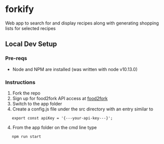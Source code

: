# forkify

Web app to search for and display recipes along with generating shopping lists for selected recipes

## Local Dev Setup

### Pre-reqs

- Node and NPM are installed (was written with node v10.13.0)

### Instructions

1. Fork the repo
2. Sign up for food2fork API access at [food2fork](https://www.food2fork.com/about/api)
3. Switch to the app folder
4. Create a config.js file under the src directory with an entry similar to

```
   export const apiKey = '{---your-api-key---}';
```

4. From the app folder on the cmd line type

```
   npm run start
```
